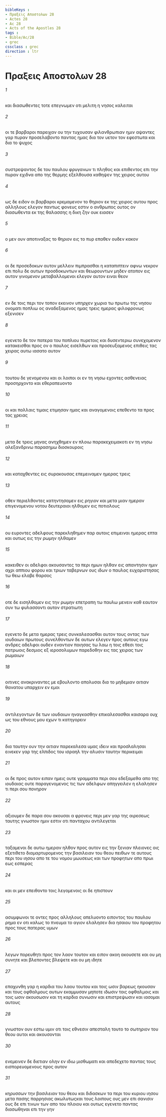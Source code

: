 ```yaml
---
bibleKeys : 
- Πραξεις Aποστολων 28
- Actes 28
- Ac 28
- Acts of the Apostles 28
tags : 
- Bible/Ac/28
- grec
cssclass : grec
direction : ltr
---
```


# Πραξεις Aποστολων 28

###### 1
και διασωθεντες τοτε επεγνωμεν οτι μελιτη η νησος καλειται
###### 2
οι τε βαρβαροι παρειχαν ου την τυχουσαν φιλανθρωπιαν ημιν αψαντες γαρ πυραν προσελαβοντο παντας ημας δια τον υετον τον εφεστωτα και δια το ψυχος
###### 3
συστρεψαντος δε του παυλου φρυγανων τι πληθος και επιθεντος επι την πυραν εχιδνα απο της θερμης εξελθουσα καθηψεν της χειρος αυτου
###### 4
ως δε ειδον οι βαρβαροι κρεμαμενον το θηριον εκ της χειρος αυτου προς αλληλους ελεγον παντως φονευς εστιν ο ανθρωπος ουτος ον διασωθεντα εκ της θαλασσης η δικη ζην ουκ ειασεν
###### 5
ο μεν ουν αποτιναξας το θηριον εις το πυρ επαθεν ουδεν κακον
###### 6
οι δε προσεδοκων αυτον μελλειν πιμπρασθαι η καταπιπτειν αφνω νεκρον επι πολυ δε αυτων προσδοκωντων και θεωρουντων μηδεν ατοπον εις αυτον γινομενον μεταβαλλομενοι ελεγον αυτον ειναι θεον
###### 7
εν δε τοις περι τον τοπον εκεινον υπηρχεν χωρια τω πρωτω της νησου ονοματι ποπλιω ος αναδεξαμενος ημας τρεις ημερας φιλοφρονως εξενισεν
###### 8
εγενετο δε τον πατερα του ποπλιου πυρετοις και δυσεντεριω συνεχομενον κατακεισθαι προς ον ο παυλος εισελθων και προσευξαμενος επιθεις τας χειρας αυτω ιασατο αυτον
###### 9
τουτου δε γενομενου και οι λοιποι οι εν τη νησω εχοντες ασθενειας προσηρχοντο και εθεραπευοντο
###### 10
οι και πολλαις τιμαις ετιμησαν ημας και αναγομενοις επεθεντο τα προς τας χρειας
###### 11
μετα δε τρεις μηνας ανηχθημεν εν πλοιω παρακεχειμακοτι εν τη νησω αλεξανδρινω παρασημω διοσκουροις
###### 12
και καταχθεντες εις συρακουσας επεμειναμεν ημερας τρεις
###### 13
οθεν περιελθοντες κατηντησαμεν εις ρηγιον και μετα μιαν ημεραν επιγενομενου νοτου δευτεραιοι ηλθομεν εις ποτιολους
###### 14
ου ευροντες αδελφους παρεκληθημεν παρ αυτοις επιμειναι ημερας επτα και ουτως εις την ρωμην ηλθαμεν
###### 15
κακειθεν οι αδελφοι ακουσαντες τα περι ημων ηλθαν εις απαντησιν ημιν αχρι αππιου φορου και τριων ταβερνων ους ιδων ο παυλος ευχαριστησας τω θεω ελαβε θαρσος
###### 16
οτε δε εισηλθομεν εις την ρωμην επετραπη τω παυλω μενειν καθ εαυτον συν τω φυλασσοντι αυτον στρατιωτη
###### 17
εγενετο δε μετα ημερας τρεις συνκαλεσασθαι αυτον τους οντας των ιουδαιων πρωτους συνελθοντων δε αυτων ελεγεν προς αυτους εγω ανδρες αδελφοι ουδεν εναντιον ποιησας τω λαω η τοις εθεσι τοις πατρωοις δεσμιος εξ ιεροσολυμων παρεδοθην εις τας χειρας των ρωμαιων
###### 18
οιτινες ανακριναντες με εβουλοντο απολυσαι δια το μηδεμιαν αιτιαν θανατου υπαρχειν εν εμοι
###### 19
αντιλεγοντων δε των ιουδαιων ηναγκασθην επικαλεσασθαι καισαρα ουχ ως του εθνους μου εχων τι κατηγορειν
###### 20
δια ταυτην ουν την αιτιαν παρεκαλεσα υμας ιδειν και προσλαλησαι εινεκεν γαρ της ελπιδος του ισραηλ την αλυσιν ταυτην περικειμαι
###### 21
οι δε προς αυτον ειπαν ημεις ουτε γραμματα περι σου εδεξαμεθα απο της ιουδαιας ουτε παραγενομενος τις των αδελφων απηγγειλεν η ελαλησεν τι περι σου πονηρον
###### 22
αξιουμεν δε παρα σου ακουσαι α φρονεις περι μεν γαρ της αιρεσεως ταυτης γνωστον ημιν εστιν οτι πανταχου αντιλεγεται
###### 23
ταξαμενοι δε αυτω ημεραν ηλθον προς αυτον εις την ξενιαν πλειονες οις εξετιθετο διαμαρτυρομενος την βασιλειαν του θεου πειθων τε αυτους περι του ιησου απο τε του νομου μωυσεως και των προφητων απο πρωι εως εσπερας
###### 24
και οι μεν επειθοντο τοις λεγομενοις οι δε ηπιστουν
###### 25
ασυμφωνοι τε οντες προς αλληλους απελυοντο ειποντος του παυλου ρημα εν οτι καλως το πνευμα το αγιον ελαλησεν δια ησαιου του προφητου προς τους πατερας υμων
###### 26
λεγων πορευθητι προς τον λαον τουτον και ειπον ακοη ακουσετε και ου μη συνητε και βλεποντες βλεψετε και ου μη ιδητε
###### 27
επαχυνθη γαρ η καρδια του λαου τουτου και τοις ωσιν βαρεως ηκουσαν και τους οφθαλμους αυτων εκαμμυσαν μηποτε ιδωσιν τοις οφθαλμοις και τοις ωσιν ακουσωσιν και τη καρδια συνωσιν και επιστρεψωσιν και ιασομαι αυτους
###### 28
γνωστον ουν εστω υμιν οτι τοις εθνεσιν απεσταλη τουτο το σωτηριον του θεου αυτοι και ακουσονται
###### 30
ενεμεινεν δε διετιαν ολην εν ιδιω μισθωματι και απεδεχετο παντας τους εισπορευομενους προς αυτον
###### 31
κηρυσσων την βασιλειαν του θεου και διδασκων τα περι του κυριου ιησου μετα πασης παρρησιας ακωλυτωςκαι τους λοιπους ους μεν επι σανισιν ους δε επι τινων των απο του πλοιου και ουτως εγενετο παντας διασωθηναι επι την γην
